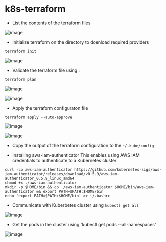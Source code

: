 # k8s-terraform



* List the contents of the terraform files 

![image](https://user-images.githubusercontent.com/71001536/201485457-2d2c7966-dd32-495b-bbde-20ca274cee86.png)


* Initialize terraform on the directory to doenload required providers

`terraform init`

![image](https://user-images.githubusercontent.com/71001536/201486591-0425184d-39a6-448a-8ab0-2135a73729c3.png)


* Validate the terraform file using :

` terraform plan `

![image](https://user-images.githubusercontent.com/71001536/201486561-a89b6837-4eaf-4d7f-a09b-00525da790ef.png)


![image](https://user-images.githubusercontent.com/71001536/201486498-bfc1c69a-2471-40bd-972e-5a97b6c00f92.png)

* Apply the terraform configuraton file 

`terraform apply --auto-approve`

![image](https://user-images.githubusercontent.com/71001536/201489323-a0aa9335-df43-4cb9-bc0c-e63f3a41b502.png)


![image](https://user-images.githubusercontent.com/71001536/201489766-5903a5b3-4d0f-4d86-afdc-774d032507ce.png)

* Copy the output of the terraform configuration to the  `~/.kube/config`

* Installing aws-iam-authenticator
This enables using AWS IAM credentials to authenticate to a Kubernetes cluster 

```
curl -Lo aws-iam-authenticator https://github.com/kubernetes-sigs/aws-iam-authenticator/releases/download/v0.5.9/aws-iam-authenticator_0.5.9_linux_amd64
chmod +x ./aws-iam-authenticator
mkdir -p $HOME/bin && cp ./aws-iam-authenticator $HOME/bin/aws-iam-authenticator && export PATH=$PATH:$HOME/bin
echo 'export PATH=$PATH:$HOME/bin' >> ~/.bashrc
```

* Communicate with Kuberbetes cluster  using `kubectl get all `

![image](https://user-images.githubusercontent.com/71001536/201511347-0b94734a-5d23-4937-aa9b-9e2305e1b04e.png)

* Get the pods in the cluster using 'kubectl get pods --all-namespaces'

![image](https://user-images.githubusercontent.com/71001536/201511439-ca332277-8e27-412d-a724-64633e878a0b.png)






